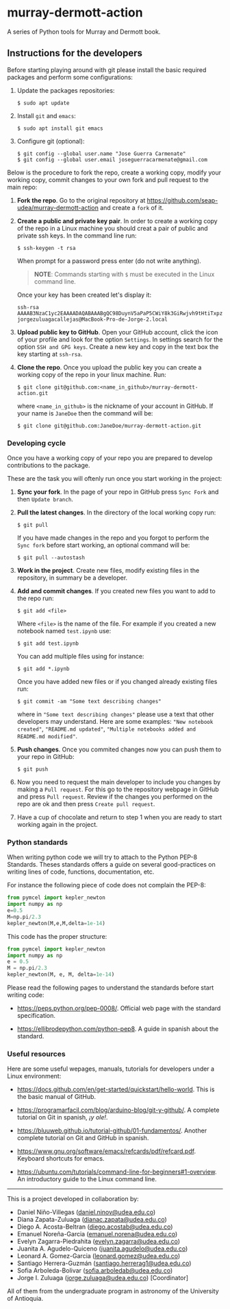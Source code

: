 # murray-dermott-action
A series of Python tools for Murray and Dermott book.

## Instructions for the developers

Before starting playing around with git please install the basic
required packages and perform some configurations:

1. Update the packages repositories:

   ```linux
   $ sudo apt update
   ```

2. Install `git` and `emacs`:

   ```linux
   $ sudo apt install git emacs
   ```

3. Configure git (optional):

   ```linux
   $ git config --global user.name "Jose Guerra Carmenate"
   $ git config --global user.email joseguerracarmenate@gmail.com
   ```

Below is the procedure to fork the repo, create a working copy, modify
your working copy, commit changes to your own fork and pull request to
the main repo:

1. **Fork the repo**. Go to the original repository at
   https://github.com/seap-udea/murray-dermott-action and create a
   `fork` of it.

2. **Create a public and private key pair**. In order to create a
   working copy of the repo in a Linux machine you should creat a pair
   of public and private ssh keys. In the command line run:

   ```linux
   $ ssh-keygen -t rsa
   ```

   When prompt for a password press enter (do not write anything).

   > **NOTE**: Commands starting with `$` must be executed in the
     Linux command line.

   Once your key has been created let's display it:

   ``` $ cat $HOME/.ssh/id_rsa.pub ssh-rsa
   ssh-rsa AAAAB3NzaC1yc2EAAAADAQABAAABgQC98DuynV5aPaP5CWiY8k3GiRwjvh9tHtiTxpzQ48s3pNj8iqxjr8YUuoaJghqenXwjgvxHBkPqtR8x6sWIw+ijV/bsRq49NloQDvr5d9QPsgpHk4omSDr+z9ZTGNKpQnv0YodvuwxuHA87puNWKmwKSk+8hMtG9VI6mnzL/SbzZfDoj+Z6fwSckmDG+XP7he0ARkzXrktkRTTLebA34NoGf5vzL7Xz9gAyFwocrbpeUARVDAV6y3C41mCh90tPeFViMUeGpWES6gsQBdvY1GV5blVoUQMLZH5IDp7hKbJoysKE=
   jorgezuluagacallejas@MacBook-Pro-de-Jorge-2.local
   ```
     
3. **Upload public key to GitHub**. Open your GitHub account, click
   the icon of your profile and look for the option `Settings`. In
   settings search for the option `SSH and GPG keys`. Create a new key
   and copy in the text box the key starting at `ssh-rsa`.

4. **Clone the repo**. Once you upload the public key you can create a
   working copy of the repo in your linux machine. Run:

   ```linux
   $ git clone git@github.com:<name_in_github>/murray-dermott-action.git
   ```

   where `<name_in_github>` is the nickname of your account in
   GitHub. If your name is `JaneDoe` then the command will be:

   ```linux
   $ git clone git@github.com:JaneDoe/murray-dermott-action.git
   ```

### Developing cycle

Once you have a working copy of your repo you are prepared to develop
contributions to the package.

These are the task you will oftenly run once you start working in the
project:

1. **Sync your fork**. In the page of your repo in GitHub press `Sync
   Fork` and then `Update branch`.

2. **Pull the latest changes**. In the directory of the local working
   copy run:

   ```linux
   $ git pull
   ```

   If you have made changes in the repo and you forgot to perform the
   `Sync fork` before start working, an optional command will be:

   ```linux
   $ git pull --autostash
   ```


3. **Work in the project**. Create new files, modify existing files in
   the repository, in summary be a developer.

4. **Add and commit changes**. If you created new files you want to
   add to the repo run:

   ```linux
   $ git add <file>
   ```

   Where `<file>` is the name of the file. For example if you created a new notebook named `test.ipynb` use:

   ```linux
   $ git add test.ipynb
   ```

   You can add multiple files using for instance:

   ```linux
   $ git add *.ipynb
   ```

   Once you have added new files or if you changed already existing files run:

   ```linux
   $ git commit -am "Some text describing changes"
   ```

   where in `"Some text describing changes"` please use a text that
   other developers may understand. Here are some examples: `"New
   notebook created"`, `"README.md updated"`, `"Multiple notebooks
   added and README.md modified"`.

5. **Push changes**. Once you commited changes now you can push them
   to your repo in GitHub:

   ```linux
   $ git push
   ```

6. Now you need to request the main developer to include you changes
   by making a `Pull request`. For this go to the repository webpage
   in GitHub and press `Pull request`. Review if the changes you
   performed on the repo are ok and then press `Create pull request`.

7. Have a cup of chocolate and return to step 1 when you are ready to
   start working again in the project.

### Python standards

When writing python code we will try to attach to the Python PEP-8
Standards. Theses standards offers a guide on several good-practices
on writing lines of code, functions, documentation, etc.

For instance the following piece of code does not complain the PEP-8:

```python
from pymcel import kepler_newton
import numpy as np
e=0.5
M=np.pi/2.3
kepler_newton(M,e,M,delta=1e-14)
```

This code has the proper structure:
```python
from pymcel import kepler_newton
import numpy as np
e = 0.5
M = np.pi/2.3
kepler_newton(M, e, M, delta=1e-14)
```

Please read the following pages to understand the standards before
start writing code:

- https://peps.python.org/pep-0008/. Official web page with the
  standard specification.

- https://ellibrodepython.com/python-pep8. A guide in spanish about
  the standard.

### Useful resources

Here are some useful wepages, manuals, tutorials for developers under
a Linux environment:

- https://docs.github.com/en/get-started/quickstart/hello-world. This
  is the basic manual of GitHub.

- https://programarfacil.com/blog/arduino-blog/git-y-github/. A
  complete tutorial on Git in spanish, *¡y ole!*.

- https://bluuweb.github.io/tutorial-github/01-fundamentos/. Another
  complete tutorial on Git and GitHub in spanish.

- https://www.gnu.org/software/emacs/refcards/pdf/refcard.pdf. Keyboard
  shortcuts for emacs.

- https://ubuntu.com/tutorials/command-line-for-beginners#1-overview. An
  introductory guide to the Linux command line.

---------

This is a project developed in collaboration by:

- Daniel Niño-Villegas (daniel.ninov@udea.edu.co)
- Diana Zapata-Zuluaga (dianac.zapata@udea.edu.co)
- Diego A. Acosta-Beltran (diego.acostab@udea.edu.co)
- Emanuel Noreña-Garcia (emanuel.norena@udea.edu.co)
- Evelyn Zagarra-Piedrahita (evelyn.zagarra@udea.edu.co)
- Juanita A. Agudelo-Quiceno (juanita.agudelo@udea.edu.co)
- Leonard A. Gomez-Garcia (leonard.gomez@udea.edu.co)
- Santiago Herrera-Guzmán (santiago.herrerag1@udea.edu.co)
- Sofia Arboleda-Bolivar (sofia.arboledab@udea.edu.co)
- Jorge I. Zuluaga (jorge.zuluaga@udea.edu.co) [Coordinator]  

All of them from the undergraduate program in astronomy of the
University of Antioquia.